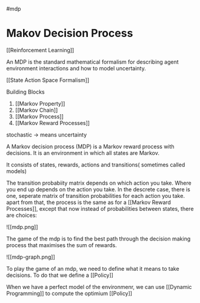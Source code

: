 #mdp
# Makov Decision Process
[[Reinforcement Learning]]

An MDP is the standard mathematical formalism for describing agent environment interactions and how to model uncertainty.

[[State Action Space Formalism]]


Building Blocks

1. [[Markov Property]]
2. [[Markov Chain]]
3. [[Markov Process]]
4. [[Markov Reward Processes]]

stochastic -> means uncertainty

A Markov decision process (MDP) is a Markov reward process with decisions. It is an environment in which all states are Markov.

It consists of states, rewards, actions and transitions( sometimes called models)

The transition probabiity matrix depends on which action you take.  Where you end up depends on the action you take.  In the descrete case, there is one, seperate matrix of transition probabilities for each action you take.  apart from that, the process is the same as for a [[Markov Reward Processes]], except that now instead of probabilities between states, there are choices:

![[mdp.png]]

The game of the mdp is to find the best path through the decision making process that maximises the sum of rewards.

![[mdp-graph.png]]

To play the game of an mdp, we need to define what it means to take decisions.  To do that we define a [[Policy]]

When we have a perfect model of the environmenr, we can use [[Dynamic Programming]] to compute the optimium [[Policy]]